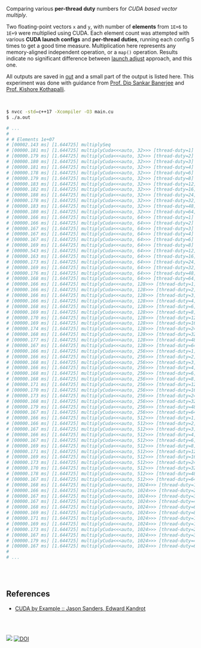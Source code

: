 Comparing various **per-thread duty** numbers for *CUDA based vector multiply*.

Two floating-point vectors `x` and `y`, with number of **elements** from
`1E+6` to `1E+9` were multiplied using CUDA. Each element count was attempted
with various **CUDA launch configs** and **per-thread duties**, running each
config 5 times to get a good time measure. Multiplication here represents any
memory-aligned independent operation, or a `map()` operation. Results indicate
no significant difference between [launch adjust] approach, and this one.

All outputs are saved in [out](out/) and a small part of the output is listed
here. This experiment was done with guidance from [Prof. Dip Sankar Banerjee]
and [Prof. Kishore Kothapalli].

<br>

```bash
$ nvcc -std=c++17 -Xcompiler -O3 main.cu
$ ./a.out

# ...
#
# # Elements 1e+07
# [00002.143 ms] [1.644725] multiplySeq
# [00000.181 ms] [1.644725] multiplyCuda<<<auto, 32>>> [thread-duty=1]
# [00000.179 ms] [1.644725] multiplyCuda<<<auto, 32>>> [thread-duty=2]
# [00000.180 ms] [1.644725] multiplyCuda<<<auto, 32>>> [thread-duty=3]
# [00000.181 ms] [1.644725] multiplyCuda<<<auto, 32>>> [thread-duty=4]
# [00000.178 ms] [1.644725] multiplyCuda<<<auto, 32>>> [thread-duty=6]
# [00000.179 ms] [1.644725] multiplyCuda<<<auto, 32>>> [thread-duty=8]
# [00000.183 ms] [1.644725] multiplyCuda<<<auto, 32>>> [thread-duty=12]
# [00000.182 ms] [1.644725] multiplyCuda<<<auto, 32>>> [thread-duty=16]
# [00000.188 ms] [1.644725] multiplyCuda<<<auto, 32>>> [thread-duty=24]
# [00000.178 ms] [1.644725] multiplyCuda<<<auto, 32>>> [thread-duty=32]
# [00000.183 ms] [1.644725] multiplyCuda<<<auto, 32>>> [thread-duty=48]
# [00000.180 ms] [1.644725] multiplyCuda<<<auto, 32>>> [thread-duty=64]
# [00000.166 ms] [1.644725] multiplyCuda<<<auto, 64>>> [thread-duty=1]
# [00000.166 ms] [1.644725] multiplyCuda<<<auto, 64>>> [thread-duty=2]
# [00000.167 ms] [1.644725] multiplyCuda<<<auto, 64>>> [thread-duty=3]
# [00000.167 ms] [1.644725] multiplyCuda<<<auto, 64>>> [thread-duty=4]
# [00000.167 ms] [1.644725] multiplyCuda<<<auto, 64>>> [thread-duty=6]
# [00000.169 ms] [1.644725] multiplyCuda<<<auto, 64>>> [thread-duty=8]
# [00000.543 ms] [1.644725] multiplyCuda<<<auto, 64>>> [thread-duty=12]
# [00000.163 ms] [1.644725] multiplyCuda<<<auto, 64>>> [thread-duty=16]
# [00000.173 ms] [1.644725] multiplyCuda<<<auto, 64>>> [thread-duty=24]
# [00000.169 ms] [1.644725] multiplyCuda<<<auto, 64>>> [thread-duty=32]
# [00000.176 ms] [1.644725] multiplyCuda<<<auto, 64>>> [thread-duty=48]
# [00000.168 ms] [1.644725] multiplyCuda<<<auto, 64>>> [thread-duty=64]
# [00000.166 ms] [1.644725] multiplyCuda<<<auto, 128>>> [thread-duty=1]
# [00000.166 ms] [1.644725] multiplyCuda<<<auto, 128>>> [thread-duty=2]
# [00000.166 ms] [1.644725] multiplyCuda<<<auto, 128>>> [thread-duty=3]
# [00000.166 ms] [1.644725] multiplyCuda<<<auto, 128>>> [thread-duty=4]
# [00000.168 ms] [1.644725] multiplyCuda<<<auto, 128>>> [thread-duty=6]
# [00000.169 ms] [1.644725] multiplyCuda<<<auto, 128>>> [thread-duty=8]
# [00000.170 ms] [1.644725] multiplyCuda<<<auto, 128>>> [thread-duty=12]
# [00000.169 ms] [1.644725] multiplyCuda<<<auto, 128>>> [thread-duty=16]
# [00000.174 ms] [1.644725] multiplyCuda<<<auto, 128>>> [thread-duty=24]
# [00000.168 ms] [1.644725] multiplyCuda<<<auto, 128>>> [thread-duty=32]
# [00000.177 ms] [1.644725] multiplyCuda<<<auto, 128>>> [thread-duty=48]
# [00000.167 ms] [1.644725] multiplyCuda<<<auto, 128>>> [thread-duty=64]
# [00000.166 ms] [1.644725] multiplyCuda<<<auto, 256>>> [thread-duty=1]
# [00000.166 ms] [1.644725] multiplyCuda<<<auto, 256>>> [thread-duty=2]
# [00000.168 ms] [1.644725] multiplyCuda<<<auto, 256>>> [thread-duty=3]
# [00000.166 ms] [1.644725] multiplyCuda<<<auto, 256>>> [thread-duty=4]
# [00000.168 ms] [1.644725] multiplyCuda<<<auto, 256>>> [thread-duty=6]
# [00000.168 ms] [1.644725] multiplyCuda<<<auto, 256>>> [thread-duty=8]
# [00000.171 ms] [1.644725] multiplyCuda<<<auto, 256>>> [thread-duty=12]
# [00000.170 ms] [1.644725] multiplyCuda<<<auto, 256>>> [thread-duty=16]
# [00000.173 ms] [1.644725] multiplyCuda<<<auto, 256>>> [thread-duty=24]
# [00000.168 ms] [1.644725] multiplyCuda<<<auto, 256>>> [thread-duty=32]
# [00000.179 ms] [1.644725] multiplyCuda<<<auto, 256>>> [thread-duty=48]
# [00000.167 ms] [1.644725] multiplyCuda<<<auto, 256>>> [thread-duty=64]
# [00000.166 ms] [1.644725] multiplyCuda<<<auto, 512>>> [thread-duty=1]
# [00000.166 ms] [1.644725] multiplyCuda<<<auto, 512>>> [thread-duty=2]
# [00000.167 ms] [1.644725] multiplyCuda<<<auto, 512>>> [thread-duty=3]
# [00000.166 ms] [1.644725] multiplyCuda<<<auto, 512>>> [thread-duty=4]
# [00000.167 ms] [1.644725] multiplyCuda<<<auto, 512>>> [thread-duty=6]
# [00000.169 ms] [1.644725] multiplyCuda<<<auto, 512>>> [thread-duty=8]
# [00000.171 ms] [1.644725] multiplyCuda<<<auto, 512>>> [thread-duty=12]
# [00000.169 ms] [1.644725] multiplyCuda<<<auto, 512>>> [thread-duty=16]
# [00000.173 ms] [1.644725] multiplyCuda<<<auto, 512>>> [thread-duty=24]
# [00000.170 ms] [1.644725] multiplyCuda<<<auto, 512>>> [thread-duty=32]
# [00000.178 ms] [1.644725] multiplyCuda<<<auto, 512>>> [thread-duty=48]
# [00000.167 ms] [1.644725] multiplyCuda<<<auto, 512>>> [thread-duty=64]
# [00000.168 ms] [1.644725] multiplyCuda<<<auto, 1024>>> [thread-duty=1]
# [00000.166 ms] [1.644725] multiplyCuda<<<auto, 1024>>> [thread-duty=2]
# [00000.167 ms] [1.644725] multiplyCuda<<<auto, 1024>>> [thread-duty=3]
# [00000.167 ms] [1.644725] multiplyCuda<<<auto, 1024>>> [thread-duty=4]
# [00000.168 ms] [1.644725] multiplyCuda<<<auto, 1024>>> [thread-duty=6]
# [00000.169 ms] [1.644725] multiplyCuda<<<auto, 1024>>> [thread-duty=8]
# [00000.171 ms] [1.644725] multiplyCuda<<<auto, 1024>>> [thread-duty=12]
# [00000.169 ms] [1.644725] multiplyCuda<<<auto, 1024>>> [thread-duty=16]
# [00000.173 ms] [1.644725] multiplyCuda<<<auto, 1024>>> [thread-duty=24]
# [00000.167 ms] [1.644725] multiplyCuda<<<auto, 1024>>> [thread-duty=32]
# [00000.179 ms] [1.644725] multiplyCuda<<<auto, 1024>>> [thread-duty=48]
# [00000.167 ms] [1.644725] multiplyCuda<<<auto, 1024>>> [thread-duty=64]
#
# ...
```

<br>
<br>


## References

- [CUDA by Example :: Jason Sanders, Edward Kandrot](https://www.slideshare.net/SubhajitSahu/cuda-by-example-notes)

<br>
<br>

[![](https://i.imgur.com/KExwVG1.jpg)](https://www.youtube.com/watch?v=A7TKQKAFIi4)
[![DOI](https://zenodo.org/badge/413813514.svg)](https://zenodo.org/badge/latestdoi/413813514)

[Prof. Dip Sankar Banerjee]: https://sites.google.com/site/dipsankarban/
[Prof. Kishore Kothapalli]: https://cstar.iiit.ac.in/~kkishore/
[launch adjust]: https://github.com/puzzlef/multiply-cuda-adjust-launch
